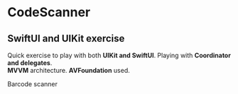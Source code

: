 # CodeScanner

## SwiftUI and UIKit exercise
Quick exercise to play with both **UIKit and SwiftUI**.  Playing with **Coordinator and delegates**.  
**MVVM** architecture.
**AVFoundation** used.

Barcode scanner
